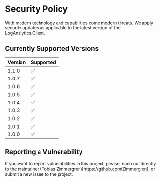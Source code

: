# Security Policy
With modern technology and capabilities come modern threats. 
We apply security updates as applicable to the latest version of the LogAnalytics.Client.

## Currently Supported Versions

| Version | Supported          |
| ------- | ------------------ |
| 1.1.0   | :white_check_mark: |
| 1.0.7   | :white_check_mark: |
| 1.0.6   | :white_check_mark: |
| 1.0.5   | :white_check_mark: |
| 1.0.4   | :white_check_mark: |
| 1.0.3   | :white_check_mark: |
| 1.0.2   | :white_check_mark: |
| 1.0.1   | :white_check_mark: |
| 1.0.0   | :white_check_mark: |

## Reporting a Vulnerability

If you want to report vulnerabilities in this project, please reach out directly to the maintainer (Tobias Zimmergren)[https://github.com/Zimmergren], or submit a new issue to the project.
